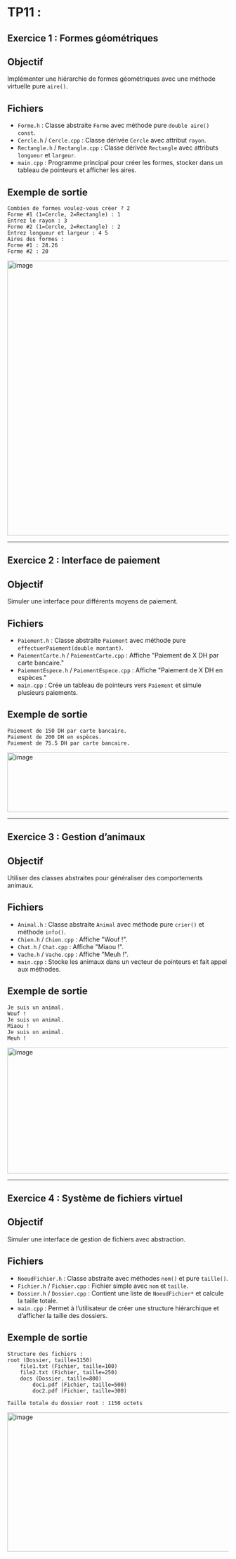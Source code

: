 # TP11 :

## Exercice 1 : Formes géométriques

## Objectif
Implémenter une hiérarchie de formes géométriques avec une méthode virtuelle pure `aire()`.

## Fichiers
- `Forme.h` : Classe abstraite `Forme` avec méthode pure `double aire() const`.
- `Cercle.h` / `Cercle.cpp` : Classe dérivée `Cercle` avec attribut `rayon`.
- `Rectangle.h` / `Rectangle.cpp` : Classe dérivée `Rectangle` avec attributs `longueur` et `largeur`.
- `main.cpp` : Programme principal pour créer les formes, stocker dans un tableau de pointeurs et afficher les aires.

## Exemple de sortie

```
Combien de formes voulez-vous créer ? 2
Forme #1 (1=Cercle, 2=Rectangle) : 1
Entrez le rayon : 3
Forme #2 (1=Cercle, 2=Rectangle) : 2
Entrez longueur et largeur : 4 5
Aires des formes :
Forme #1 : 28.26
Forme #2 : 20

```
<img width="748" height="626" alt="image" src="https://github.com/user-attachments/assets/124dca3e-9a97-46a7-85c9-72b8925afc4f" />




---

## Exercice 2 : Interface de paiement

## Objectif
Simuler une interface pour différents moyens de paiement.

## Fichiers
- `Paiement.h` : Classe abstraite `Paiement` avec méthode pure `effectuerPaiement(double montant)`.
- `PaiementCarte.h` / `PaiementCarte.cpp` : Affiche "Paiement de X DH par carte bancaire."
- `PaiementEspece.h` / `PaiementEspece.cpp` : Affiche "Paiement de X DH en espèces."
- `main.cpp` : Crée un tableau de pointeurs vers `Paiement` et simule plusieurs paiements.

## Exemple de sortie

```
Paiement de 150 DH par carte bancaire.
Paiement de 200 DH en espèces.
Paiement de 75.5 DH par carte bancaire.

```
<img width="846" height="136" alt="image" src="https://github.com/user-attachments/assets/bdfdcf27-ed15-4854-8440-44d6f9e250ac" />


---

## Exercice 3 : Gestion d’animaux


## Objectif
Utiliser des classes abstraites pour généraliser des comportements animaux.

## Fichiers
- `Animal.h` : Classe abstraite `Animal` avec méthode pure `crier()` et méthode `info()`.
- `Chien.h` / `Chien.cpp` : Affiche "Wouf !".
- `Chat.h` / `Chat.cpp` : Affiche "Miaou !".
- `Vache.h` / `Vache.cpp` : Affiche "Meuh !".
- `main.cpp` : Stocke les animaux dans un vecteur de pointeurs et fait appel aux méthodes.

## Exemple de sortie

```
Je suis un animal.
Wouf !
Je suis un animal.
Miaou !
Je suis un animal.
Meuh !

```

<img width="606" height="287" alt="image" src="https://github.com/user-attachments/assets/e77dcbbe-2725-40b9-97b9-9d97d768a71d" />


---

## Exercice 4 : Système de fichiers virtuel


## Objectif
Simuler une interface de gestion de fichiers avec abstraction.

## Fichiers
- `NoeudFichier.h` : Classe abstraite avec méthodes `nom()` et pure `taille()`.
- `Fichier.h` / `Fichier.cpp` : Fichier simple avec `nom` et `taille`.
- `Dossier.h` / `Dossier.cpp` : Contient une liste de `NoeudFichier*` et calcule la taille totale.
- `main.cpp` : Permet à l’utilisateur de créer une structure hiérarchique et d’afficher la taille des dossiers.

## Exemple de sortie
```
Structure des fichiers :
root (Dossier, taille=1150)
    file1.txt (Fichier, taille=100)        
    file2.txt (Fichier, taille=250)        
    docs (Dossier, taille=800)
        doc1.pdf (Fichier, taille=500)     
        doc2.pdf (Fichier, taille=300)     

Taille totale du dossier root : 1150 octets

```

<img width="723" height="317" alt="image" src="https://github.com/user-attachments/assets/6f2c60a4-5fd3-404b-b337-16dd8b7acf16" />


